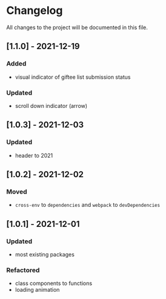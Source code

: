 # Changelog
All changes to the project will be documented in this file.

## [1.1.0] - 2021-12-19
### Added
- visual indicator of giftee list submission status
### Updated
- scroll down indicator (arrow)

## [1.0.3] - 2021-12-03
### Updated
- header to 2021

## [1.0.2] - 2021-12-02
### Moved
- `cross-env` to `dependencies` and `webpack` to `devDependencies`

## [1.0.1] - 2021-12-01
### Updated
- most existing packages
### Refactored 
- class components to functions
- loading animation